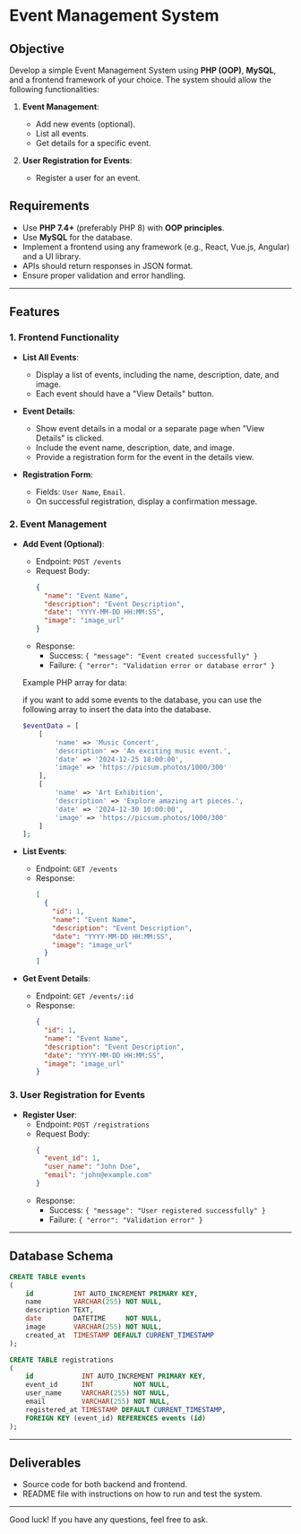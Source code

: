 # Event Management System

## Objective

Develop a simple Event Management System using **PHP (OOP)**, **MySQL**, and a frontend framework of your choice. The system should allow the following functionalities:

1. **Event Management**:

    - Add new events (optional).
    - List all events.
    - Get details for a specific event.

2. **User Registration for Events**:

    - Register a user for an event.

## Requirements

- Use **PHP 7.4+** (preferably PHP 8) with **OOP principles**.
- Use **MySQL** for the database.
- Implement a frontend using any framework (e.g., React, Vue.js, Angular) and a UI library.
- APIs should return responses in JSON format.
- Ensure proper validation and error handling.

---

## Features

### 1. **Frontend Functionality**

- **List All Events**:
    - Display a list of events, including the name, description, date, and image.
    - Each event should have a "View Details" button.

- **Event Details**:
    - Show event details in a modal or a separate page when "View Details" is clicked.
    - Include the event name, description, date, and image.
    - Provide a registration form for the event in the details view.

- **Registration Form**:
    - Fields: `User Name`, `Email`.
    - On successful registration, display a confirmation message.

### 2. **Event Management**

- **Add Event (Optional)**:

    - Endpoint: `POST /events`
    - Request Body:
      ```json
      {
        "name": "Event Name",
        "description": "Event Description",
        "date": "YYYY-MM-DD HH:MM:SS",
        "image": "image_url"
      }
      ```
    - Response:
        - Success: `{ "message": "Event created successfully" }`
        - Failure: `{ "error": "Validation error or database error" }`

  Example PHP array for data:

  if you want to add some events to the database, you can use the following array to insert the data into the database.
  ```php
  $eventData = [
      [
          'name' => 'Music Concert',
          'description' => 'An exciting music event.',
          'date' => '2024-12-25 18:00:00',
          'image' => 'https://picsum.photos/1000/300'
      ],
      [
          'name' => 'Art Exhibition',
          'description' => 'Explore amazing art pieces.',
          'date' => '2024-12-30 10:00:00',
          'image' => 'https://picsum.photos/1000/300'
      ]
  ];
  ```

- **List Events**:

    - Endpoint: `GET /events`
    - Response:
      ```json
      [
        {
          "id": 1,
          "name": "Event Name",
          "description": "Event Description",
          "date": "YYYY-MM-DD HH:MM:SS",
          "image": "image_url"
        }
      ]
      ```

- **Get Event Details**:

    - Endpoint: `GET /events/:id`
    - Response:
      ```json
      {
        "id": 1,
        "name": "Event Name",
        "description": "Event Description",
        "date": "YYYY-MM-DD HH:MM:SS",
        "image": "image_url"
      }
      ```

### 3. **User Registration for Events**

- **Register User**:
    - Endpoint: `POST /registrations`
    - Request Body:
      ```json
      {
        "event_id": 1,
        "user_name": "John Doe",
        "email": "john@example.com"
      }
      ```
    - Response:
        - Success: `{ "message": "User registered successfully" }`
        - Failure: `{ "error": "Validation error" }`

---

## Database Schema

```sql
CREATE TABLE events
(
    id          INT AUTO_INCREMENT PRIMARY KEY,
    name        VARCHAR(255) NOT NULL,
    description TEXT,
    date        DATETIME     NOT NULL,
    image       VARCHAR(255) NOT NULL,
    created_at  TIMESTAMP DEFAULT CURRENT_TIMESTAMP
);

CREATE TABLE registrations
(
    id            INT AUTO_INCREMENT PRIMARY KEY,
    event_id      INT          NOT NULL,
    user_name     VARCHAR(255) NOT NULL,
    email         VARCHAR(255) NOT NULL,
    registered_at TIMESTAMP DEFAULT CURRENT_TIMESTAMP,
    FOREIGN KEY (event_id) REFERENCES events (id)
);
```
---

## Deliverables

- Source code for both backend and frontend.
- README file with instructions on how to run and test the system.

---

Good luck! If you have any questions, feel free to ask.

